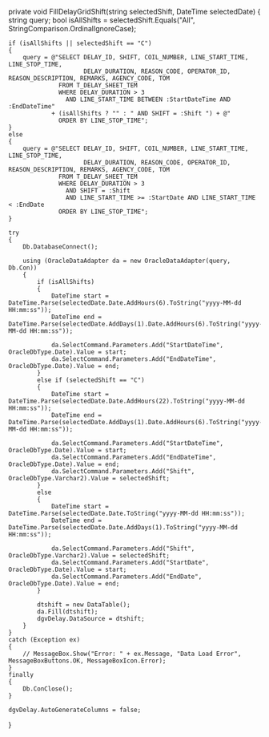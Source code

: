 private void FillDelayGridShift(string selectedShift, DateTime selectedDate)
{
    string query;
    bool isAllShifts = selectedShift.Equals("All", StringComparison.OrdinalIgnoreCase);

    if (isAllShifts || selectedShift == "C")
    {
        query = @"SELECT DELAY_ID, SHIFT, COIL_NUMBER, LINE_START_TIME, LINE_STOP_TIME, 
                         DELAY_DURATION, REASON_CODE, OPERATOR_ID, REASON_DESCRIPTION, REMARKS, AGENCY_CODE, TOM
                  FROM T_DELAY_SHEET_TEM
                  WHERE DELAY_DURATION > 3 
                    AND LINE_START_TIME BETWEEN :StartDateTime AND :EndDateTime"
                + (isAllShifts ? "" : " AND SHIFT = :Shift ") + @"
                  ORDER BY LINE_STOP_TIME";
    }
    else
    {
        query = @"SELECT DELAY_ID, SHIFT, COIL_NUMBER, LINE_START_TIME, LINE_STOP_TIME, 
                         DELAY_DURATION, REASON_CODE, OPERATOR_ID, REASON_DESCRIPTION, REMARKS, AGENCY_CODE, TOM
                  FROM T_DELAY_SHEET_TEM
                  WHERE DELAY_DURATION > 3 
                    AND SHIFT = :Shift 
                    AND LINE_START_TIME >= :StartDate AND LINE_START_TIME < :EndDate
                  ORDER BY LINE_STOP_TIME";
    }

    try
    {
        Db.DatabaseConnect();

        using (OracleDataAdapter da = new OracleDataAdapter(query, Db.Con))
        {
            if (isAllShifts)
            {
                DateTime start = DateTime.Parse(selectedDate.Date.AddHours(6).ToString("yyyy-MM-dd HH:mm:ss"));
                DateTime end = DateTime.Parse(selectedDate.AddDays(1).Date.AddHours(6).ToString("yyyy-MM-dd HH:mm:ss"));

                da.SelectCommand.Parameters.Add("StartDateTime", OracleDbType.Date).Value = start;
                da.SelectCommand.Parameters.Add("EndDateTime", OracleDbType.Date).Value = end;
            }
            else if (selectedShift == "C")
            {
                DateTime start = DateTime.Parse(selectedDate.Date.AddHours(22).ToString("yyyy-MM-dd HH:mm:ss"));
                DateTime end = DateTime.Parse(selectedDate.AddDays(1).Date.AddHours(6).ToString("yyyy-MM-dd HH:mm:ss"));

                da.SelectCommand.Parameters.Add("StartDateTime", OracleDbType.Date).Value = start;
                da.SelectCommand.Parameters.Add("EndDateTime", OracleDbType.Date).Value = end;
                da.SelectCommand.Parameters.Add("Shift", OracleDbType.Varchar2).Value = selectedShift;
            }
            else
            {
                DateTime start = DateTime.Parse(selectedDate.Date.ToString("yyyy-MM-dd HH:mm:ss"));
                DateTime end = DateTime.Parse(selectedDate.Date.AddDays(1).ToString("yyyy-MM-dd HH:mm:ss"));

                da.SelectCommand.Parameters.Add("Shift", OracleDbType.Varchar2).Value = selectedShift;
                da.SelectCommand.Parameters.Add("StartDate", OracleDbType.Date).Value = start;
                da.SelectCommand.Parameters.Add("EndDate", OracleDbType.Date).Value = end;
            }

            dtshift = new DataTable();
            da.Fill(dtshift);
            dgvDelay.DataSource = dtshift;
        }
    }
    catch (Exception ex)
    {
        // MessageBox.Show("Error: " + ex.Message, "Data Load Error", MessageBoxButtons.OK, MessageBoxIcon.Error);
    }
    finally
    {
        Db.ConClose();
    }

    dgvDelay.AutoGenerateColumns = false;
}